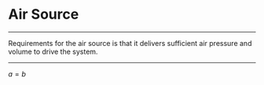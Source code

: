 # Air Source
-------------

Requirements for the air source is that it delivers sufficient air pressure and
volume to drive the system.

-----------------
$a = b$ 
